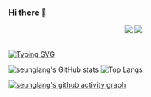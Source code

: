 ### Hi there 👋

<div align=center> 
<img src="https://img.shields.io/badge/Android-3DDC84?style=flat-square&logo=Android&logoColor=white"/>
<a href="mailto:seungwon987@gmail.com"><img src="https://img.shields.io/badge/seungwon987@gmail.com-F14228?style=flat-square&logo=Gmail&logoColor=white&link=mailto:seungwon987@gmail.com"/></a>
</div><br>
 
[![Typing SVG](https://readme-typing-svg.demolab.com/?lines=Hi+there,+Im+seunglang&Vcenter=true&font=RubikVinyl&size=40)](https://git.io/typing-svg)


![seunglang's GitHub stats](https://github-readme-stats.vercel.app/api?username=seunglang&show_icons=true&theme=vue)
![Top Langs](https://github-readme-stats.vercel.app/api/top-langs/?username=seunglang&layout=compact&theme=vue)

[![seunglang's github activity graph](https://activity-graph.herokuapp.com/graph?username=seunglang&theme=nord)](https://github.com/ashutosh00710/github-readme-activity-graph)

  
  
<!--
**seunglang/seunglang** is a ✨ _special_ ✨ repository because its `README.md` (this file) appears on your GitHub profile.

Here are some ideas to get you started:

- 🔭 I’m currently working on ...
- 🌱 I’m currently learning ...
- 👯 I’m looking to collaborate on ...
- 🤔 I’m looking for help with ...
- 💬 Ask me about ...
- 📫 How to reach me: ...
- 😄 Pronouns: ...
- ⚡ Fun fact: ...
-->
